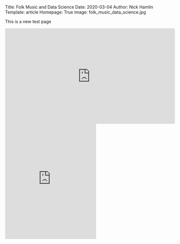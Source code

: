 Title: Folk Music and Data Science
Date: 2020-03-04
Author: Nick Hamlin
Template: article
Homepage: True
image: folk_music_data_science.jpg

This is a new test page

<iframe width="560" height="315" src="https://www.youtube.com/embed/EUwfrGIR2e4" frameborder="0" allow="accelerometer; autoplay; encrypted-media; gyroscope; picture-in-picture" allowfullscreen></iframe>

<iframe src="https://open.spotify.com/embed/playlist/7Ljk1SUg9paa6zhlgDynUr" width="300" height="380" frameborder="0" allowtransparency="true" allow="encrypted-media"></iframe>
